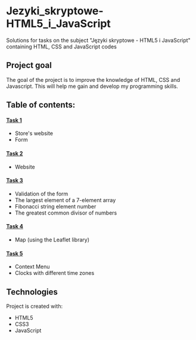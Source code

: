 # Jezyki_skryptowe-HTML5_i_JavaScript
Solutions for tasks on the subject "Języki skryptowe - HTML5 i JavaScript" containing HTML, CSS and JavaScript codes 

## Project goal
The goal of the project is to improve the knowledge of HTML, CSS and Javascript. This will help me gain and develop my programming skills.

## Table of contents: 
#### [Task 1](https://github.com/MaryanaSinkevich/Jezyki_skryptowe-HTML5_i_JavaScript/tree/main/1)
* Store's website
* Form
#### [Task 2](https://github.com/MaryanaSinkevich/Jezyki_skryptowe-HTML5_i_JavaScript/tree/main/2)
* Website
#### [Task 3](https://github.com/MaryanaSinkevich/Jezyki_skryptowe-HTML5_i_JavaScript/tree/main/3)
* Validation of the form
* The largest element of a 7-element array
* Fibonacci string element number
* The greatest common divisor of numbers
#### [Task 4](https://github.com/MaryanaSinkevich/Jezyki_skryptowe-HTML5_i_JavaScript/tree/main/4)
* Map (using the Leaflet library)
#### [Task 5](https://github.com/MaryanaSinkevich/Jezyki_skryptowe-HTML5_i_JavaScript/tree/main/5)
* Context Menu
* Clocks with different time zones

## Technologies
Project is created with:
* HTML5
* CSS3
* JavaScript
